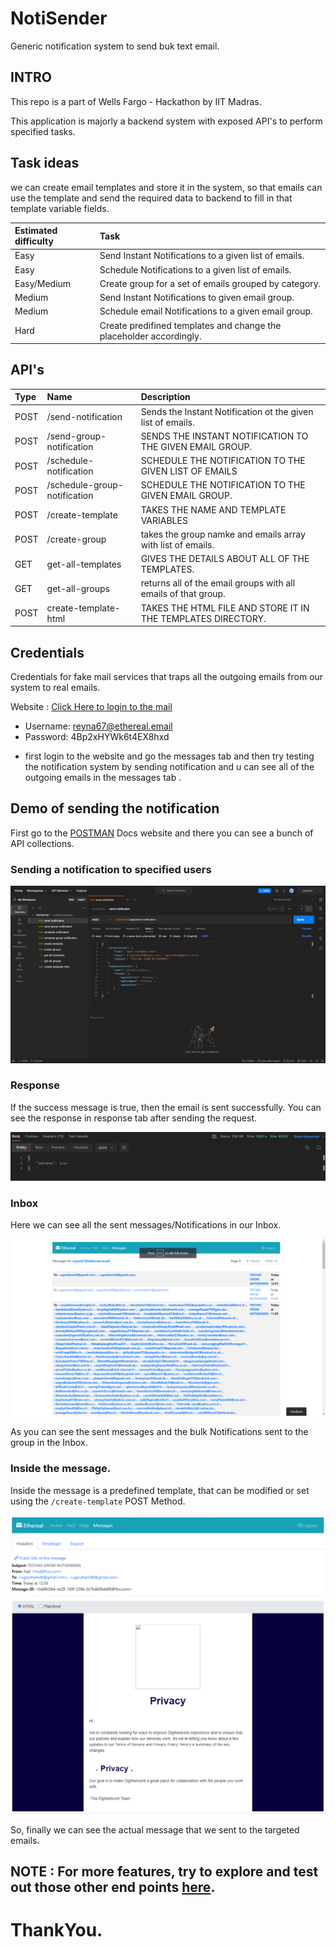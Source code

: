 # NotiSender
Generic notification system to send buk text email.

## INTRO

This repo is a part of Wells Fargo - Hackathon by IIT Madras.

This application is majorly a backend system with exposed API's to perform specified tasks.

## Task ideas

we can create email templates and store it in the system, so that emails can use the template and send the required data to backend to fill in that template variable fields.

| Estimated difficulty | Task |
| :------------------- | :--- |
|Easy                  |Send Instant Notifications to a given list of emails.|
|Easy                  |Schedule Notifications to a given list of emails.|
|Easy/Medium           |Create group for a set of emails grouped by category.|
|Medium                |Send Instant Notifications to given email group.|
|Medium                |Schedule email Notifications to a given email group.|
|Hard                  |Create predifined templates and change the placeholder accordingly.|


## API's

| Type | Name | Description | 
| :---- | :-------- | :--------------------------------|
| POST | /send-notification | Sends the Instant Notification ot the given list of emails. |
| POST | /send-group-notification | SENDS THE INSTANT NOTIFICATION TO THE GIVEN EMAIL GROUP. |
| POST | /schedule-notification | SCHEDULE THE  NOTIFICATION TO THE GIVEN LIST OF EMAILS |
| POST | /schedule-group-notification | SCHEDULE THE  NOTIFICATION TO THE GIVEN EMAIL GROUP. |
| POST | /create-template | TAKES THE NAME AND TEMPLATE VARIABLES |
| POST | /create-group | takes the group namke and emails array with list of emails. |
| GET | get-all-templates | GIVES THE DETAILS ABOUT ALL OF THE TEMPLATES. |
| GET | get-all-groups | returns all of the email groups with all emails of that group. |
| POST | create-template-html | TAKES THE HTML FILE AND STORE IT IN THE TEMPLATES DIRECTORY. |

## Credentials

Credentials for fake mail services that traps all the outgoing emails from our system to real emails.

Website : [Click Here to login to the mail](https://ethereal.email/login)
* Username: reyna67@ethereal.email
* Password: 4Bp2xHYWk6t4EX8hxd

- first login to the website and go the messages tab and then try testing the notification system by sending notification and u can see all of the outgoing emails in the messages tab .

## Demo of sending the notification

First go to the [POSTMAN](https://documenter.getpostman.com/view/20316415/2s8Z75SVbi) Docs website and there you can see a bunch of API collections.

### Sending a notification to specified users

<p align="center">
<img src="https://github.com/gowtham-uj/NotiSender/blob/bbd58e345c5c50f9a3a11e1fcd70cbf58c04f712/send-notification.png">
</p>

### Response
If the success message is true, then the email is sent successfully. You can see the response in response tab after sending the request.
<p align="center">
<img src="https://github.com/gowtham-uj/NotiSender/blob/bbd58e345c5c50f9a3a11e1fcd70cbf58c04f712/Response.png">
</p>

### Inbox
Here we can see all the sent messages/Notifications in our Inbox.

<p align="center">
<img src="https://github.com/gowtham-uj/NotiSender/blob/bbd58e345c5c50f9a3a11e1fcd70cbf58c04f712/inbox.png">
</p>

As you can see the sent messages and the bulk Notifications sent to the group in the Inbox.

### Inside the message.

Inside the message is a predefined template, that can be modified or set using the `/create-template` POST Method.

<p align="center">
<img src="https://github.com/gowtham-uj/NotiSender/blob/bbd58e345c5c50f9a3a11e1fcd70cbf58c04f712/message.png">
</p>

So, finally we can see the actual message that we sent to the targeted emails.

## NOTE : For more features, try to explore and test out those other end points [here](https://documenter.getpostman.com/view/20316415/2s8Z75SVbi).

# ThankYou.
